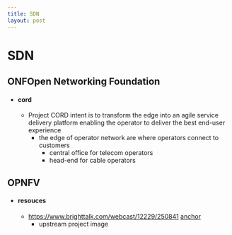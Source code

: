 ```yaml
---
title: SDN
layout: post
---
```

    
# SDN

## ONFOpen Networking Foundation 
* #### cord 
	* Project CORD intent is to transform the edge into an agile service delivery platform enabling the operator to deliver the best end-user experience 
		* the edge of operator network are where operators connect to customers 
			* central office for telecom operators 
			* head-end for cable operators 

## OPNFV 
* #### resouces 
	* https://www.brighttalk.com/webcast/12229/250841 [anchor](https://www.brighttalk.com/webcast/12229/250841 "anchor")
		* upstream project image 
